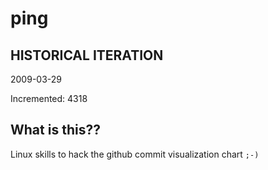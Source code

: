 # ping

## HISTORICAL ITERATION
2009-03-29

Incremented: 4318

## What is this?? 
Linux skills to hack the github commit visualization chart `;-)`
